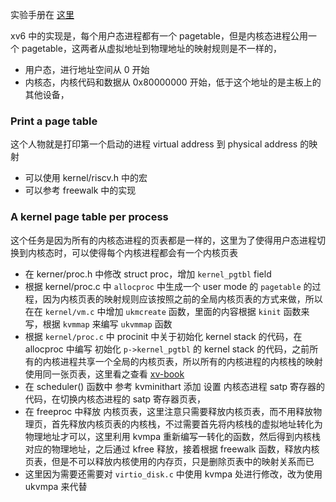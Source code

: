 实验手册在 [这里](https://pdos.csail.mit.edu/6.828/2020/labs/pgtbl.html)

xv6 中的实现是，每个用户态进程都有一个 pagetable，但是内核态进程公用一个 pagetable，这两者从虚拟地址到物理地址的映射规则是不一样的，

- 用户态，进行地址空间从 0 开始
- 内核态，内核代码和数据从 0x80000000 开始，低于这个地址的是主板上的其他设备，

### Print a page table

这个人物就是打印第一个启动的进程 virtual address 到 physical address 的映射

- 可以使用 kernel/riscv.h 中的宏
- 可以参考 freewalk 中的实现

### A kernel page table per process

这个任务是因为所有的内核态进程的页表都是一样的，这里为了使得用户态进程切换到内核态时，可以使得每个内核进程都会有一个内核页表

- 在 kerner/proc.h 中修改 struct proc，增加 `kernel_pgtbl` field
- 根据 kernel/proc.c 中 `allocproc` 中生成一个 user mode 的 `pagetable` 的过程，因为内核页表的映射规则应该按照之前的全局内核页表的方式来做，所以在在 `kernel/vm.c` 中增加 `ukmcreate` 函数，里面的内容根据 `kinit` 函数来写，根据 `kvmmap` 来编写 `ukvmmap` 函数
- 根据 `kernel/proc.c` 中 procinit 中关于初始化 kernel stack 的代码，在 allocproc 中编写 初始化 `p->kernel_pgtbl` 的 kernel stack 的代码，之前所有的内核进程共享一个全局的内核页表，所以所有的内核进程的内核栈的映射使用同一张页表，这里看之查看 [xv-book](https://pdos.csail.mit.edu/6.828/2020/xv6/book-riscv-rev1.pdf)
- 在 scheduler() 函数中 参考 kvminithart 添加 设置 内核态进程 satp 寄存器的代码，在切换内核态进程的 satp 寄存器页表，
- 在 freeproc 中释放 内核页表，这里注意只需要释放内核页表，而不用释放物理页，首先释放内核页表的内核栈，不过需要首先将内核栈的虚拟地址转化为物理地址才可以，这里利用 kvmpa 重新编写一转化的函数，然后得到内核栈对应的物理地址，之后通过 kfree 释放，接着根据 freewalk 函数，释放内核页表，但是不可以释放内核使用的内存页，只是删除页表中的映射关系而已
- 这里因为需要还需要对 `virtio_disk.c` 中使用 kvmpa 处进行修改，改为使用 ukvmpa 来代替
